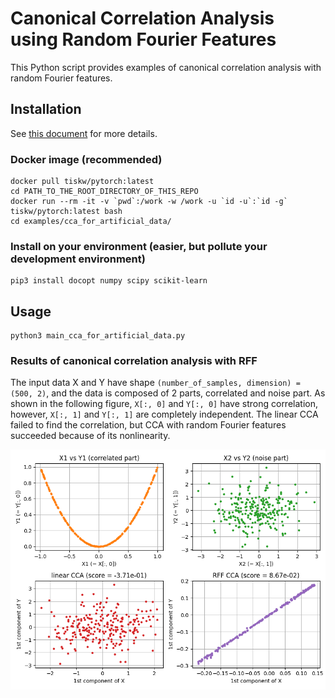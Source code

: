 Canonical Correlation Analysis using Random Fourier Features
====================================================================================================

This Python script provides examples of canonical correlation analysis with random Fourier features.


Installation
----------------------------------------------------------------------------------------------------

See [this document](../../SETUP.md) for more details.

### Docker image (recommended)

```console
docker pull tiskw/pytorch:latest
cd PATH_TO_THE_ROOT_DIRECTORY_OF_THIS_REPO
docker run --rm -it -v `pwd`:/work -w /work -u `id -u`:`id -g` tiskw/pytorch:latest bash
cd examples/cca_for_artificial_data/
```

### Install on your environment (easier, but pollute your development environment)

```console
pip3 install docopt numpy scipy scikit-learn
```


Usage
----------------------------------------------------------------------------------------------------

```console
python3 main_cca_for_artificial_data.py
```

### Results of canonical correlation analysis with RFF

The input data X and Y have shape `(number_of_samples, dimension) = (500, 2)`,
and the data is composed of 2 parts, correlated and noise part.
As shown in the following figure, `X[:, 0]` and `Y[:, 0]` have strong correlation,
however, `X[:, 1]` and `Y[:, 1]` are completely independent.
The linear CCA failed to find the correlation, but CCA with random Fourier features succeeded
because of its nonlinearity.

<div align="center">
  <img src="./figure_cca_for_artificial_data.png" width="840" alt="CCA results for artificial dataset" />
</div>
